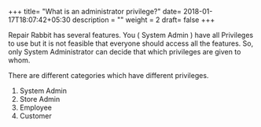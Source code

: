 +++
title= "What is an administrator privilege?"
date= 2018-01-17T18:07:42+05:30
description = ""
weight = 2
draft= false
+++

Repair Rabbit has several features. You ( System Admin ) have  all Privileges to use but it is not feasible that everyone should access all the features. So, only System Administrator can decide that which privileges are given to whom.  

There are different categories which have different privileges. 

1. System Admin  
2. Store Admin 
3. Employee  
4. Customer

